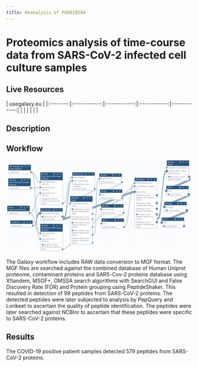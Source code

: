 ```yaml
---
title: Reanalysis of PXD018594
---
```


# Proteomics analysis of time-course data from SARS-CoV-2 infected cell culture samples

## Live Resources

| usegalaxy.eu |
|:--------:|:------------:|:------------:|:------------:|:------------:|
| <FlatShield label="Input data" message="view" href="https://usegalaxy.eu/u/pratikjagtap/h/pxd018594inputsforpqlk " alt="Raw data" /> |
| <FlatShield label="PXD018594 history" message="view" href="https://usegalaxy.eu/u/pratikjagtap/h/pxd018594searchforpepquery-and-lorikeet-analysis " alt="Galaxy history" /> |
| <FlatShield label="workflow" message="run" href="https://usegalaxy.eu/u/pratikjagtap/w/dataset-collection-pxd018594-workflow-for-pq-and-lk-08222020" /> |


## Description




## Workflow

![](./img/wf.png)

The Galaxy workflow includes RAW data conversion to MGF format. The MGF files are searched against the combined database of Human Uniprot proteome, 
contaminant proteins and SARS-Cov-2 proteins database using X!tandem, MSGF+, OMSSA search algorithms with SearchGUI and False Discovery Rate (FDR) 
and Protein grouping using PeptideShaker. This resulted in detection of 99 peptides from SARS-CoV-2 proteins. The detected peptides were later subjected 
to analysis by PepQuery and Lorikeet to ascertain the quality of peptide identification. The peptides were later searched against NCBInr to ascertain 
that these peptides were specific to SARS-CoV-2 proteins. 

## Results

The COVID-19 positive patient samples detected 579 peptides from SARS-CoV-2 proteins.



